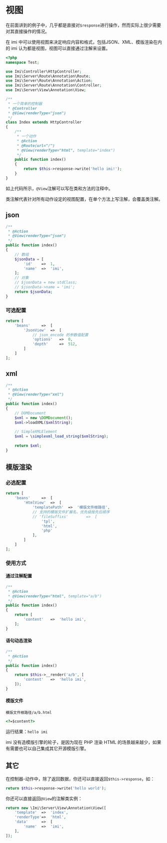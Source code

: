 # 视图

在前面讲到的例子中，几乎都是直接对`$response`进行操作，然而实际上很少需要对其直接操作的情况。

在 imi 中可以使用视图来决定响应内容和格式，包括JSON、XML、模版渲染在内的 imi 认为都是视图，视图可以直接通过注解来设置。

```php
<?php
namespace Test;

use Imi\Controller\HttpController;
use Imi\Server\Route\Annotation\Route;
use Imi\Server\Route\Annotation\Action;
use Imi\Server\Route\Annotation\Controller;
use Imi\Server\View\Annotation\View;

/**
 * 一个简单的控制器
 * @Controller
 * @View(renderType="json")
 */
class Index extends HttpController
{
	/**
	 * 一个动作
	 * @Action
	 * @Route(url="/")
	 * @View(renderType="html", template="index")
	 */
	public function index()
	{
		return $this->response->write('hello imi!');
	}
}
```

如上代码所示，`@View`注解可以写在类和方法的注释中。

类注解代表针对所有动作设定的视图配置，在单个方法上写注解，会覆盖类注解。

## json

```php
/**
 * @Action
 * @View(renderType="json")
 */
public function index()
{
	// 数组
	$jsonData = [
		'id'	=>	1,
		'name'	=>	'imi',
	];
	// 对象
	// $jsonData = new stdClass;
	// $jsonData->name = 'imi';
	return $jsonData;
}
```

### 可选配置

```php
return [
	'beans'		=>	[
		'JsonView'	=>	[
			// json_encode 的参数值配置
			'options'	=>	0,
			'depth'		=>	512,
		]
	]
];
```

## xml

```php
/**
 * @Action
 * @View(renderType="xml")
 */
public function index()
{
	// DOMDocument
	$xml = new \DOMDocument();
	$xml->loadXML($xmlString);
	
	// SimpleXMLElement
	$xml = \simplexml_load_string($xmlString);
	
	return $xml;
}
```

## 模版渲染

### 必选配置

```php
return [
	'beans'		=>	[
		'HtmlView'	=>	[
			'templatePath'	=>	'模版文件根路径',
			// 支持的模版文件扩展名，优先级按先后顺序
			// 'fileSuffixs'		=>	[
				'tpl',
				'html',
				'php'
			],
		]
	]
];
```

### 使用方式

#### 通过注解配置

```php
/**
 * @Action
 * @View(renderType="html", template="a/b")
 */
public function index()
{
	return [
		'content'	=>	'hello imi',
	];
}
```

#### 语句动态渲染

```php
/**
 * @Action
 */
public function index()
{
	return $this->__render('a/b', [
		'content'	=>	'hello imi',
	]);
}
```

#### 模版文件

`模版文件根路径/a/b.html`

```html
<?=$content?>
```

运行结果：`hello imi`

imi 没有造模版引擎的轮子，是因为现在 PHP 渲染 HTML 的场景越来越少，如果有需要也可以自己集成其它开源模版引擎。

## 其它

在控制器-动作中，除了返回数据，你还可以直接返回`$this->response`，如：
```php
return $this->response->write('hello world');
```

你还可以直接返回`@View`的注解类实例：
```php
return new \Imi\Server\View\Annotation\View([
	'template'	=>	'index',
	'renderType'=>	'html',
	'data'		=>	[
		'name'	=>	'imi',
	],
]);
```